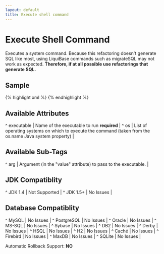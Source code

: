 ```yaml
---
layout: default
title: Execute shell command
---
```


# Execute Shell Command #

Executes a system command. Because this refactoring doesn't generate SQL like most, using LiquiBase commands such as migrateSQL may not work as expected. **Therefore, if at all possible use refactorings that generate SQL.**


## Sample ##

{% highlight xml %}
<executeCommand executable="mysqldump" os="Windows XP">
    <arg value="--add-drop-database"/>
    <arg value="--compress"/>
    <arg value="dbName"/>
</executeCommand>
{% endhighlight %}

## Available Attributes ##

^ executable  | Name of the executable to run **required**  |
^ os  | List of operating systems on which to execute the command (taken from the os.name Java system property)  |  

## Available Sub-Tags ##

^ arg  | Argument (in the "value" attribute) to pass to the executable.  | 

## JDK Compatiblity ##

^ JDK 1.4  | Not Supported  | 
^ JDK 1.5+  | No Issues  | 


## Database Compatiblity ##

^ MySQL  | No Issues  | 
^ PostgreSQL  | No Issues  | 
^ Oracle  | No Issues  | 
^ MS-SQL  | No Issues  | 
^ Sybase  | No Issues  | 
^ DB2  | No Issues  | 
^ Derby  | No Issues  | 
^ HSQL  | No Issues  | 
^ H2  | No Issues  | 
^ Caché  | No Issues  | 
^ Firebird  | No Issues  | 
^ MaxDB  | No Issues  | 
^ SQLite  | No Issues  | 

Automatic Rollback Support: **NO**